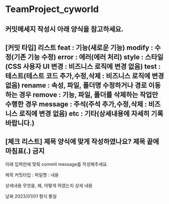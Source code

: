 # TeamProject_cyworld
## 커밋메세지 작성시 아래 양식을 참고하세요.

 [커밋 타입] 리스트
 feat          : 기능(새로운 기능)
 modify        : 수정(기존 기능 수정)
 error         : 에러(에러 처리)
 style         : 스타일(CSS 사용자 UI 변경 : 비즈니스 로직에 변경 없음)
 test          : 테스트(테스트 코드 추가,수정,삭제 : 비즈니스 로직에 변경 없음)
 rename        : 속성, 파일, 폴더명 수정하거나 경로 이동하는 경우
 remove        : 기능, 파일, 폴더를 삭제하는 작업만 수행한 경우
 message       : 주석(주석 추가,수정,삭제 : 비즈니스 로직에 변경 없음)
 etc           : 기타(상세내용에 자세히 기록바랍니다.)
-----------------------
 [체크 리스트]
 제목 양식에 맞게 작성하였나요?
 제목 끝에 마침표(.) 금지
-----------------------
 아래 입력란에 맞춰 commit message를 작성해주세요.

 제목
 커밋타입 : 파일명 : 내용
>>

 상세내용
 무엇을, 왜, 어떻게 하였는지 상세 내용
>>

 날짜
 2023/01/01 형식 통일
>>
